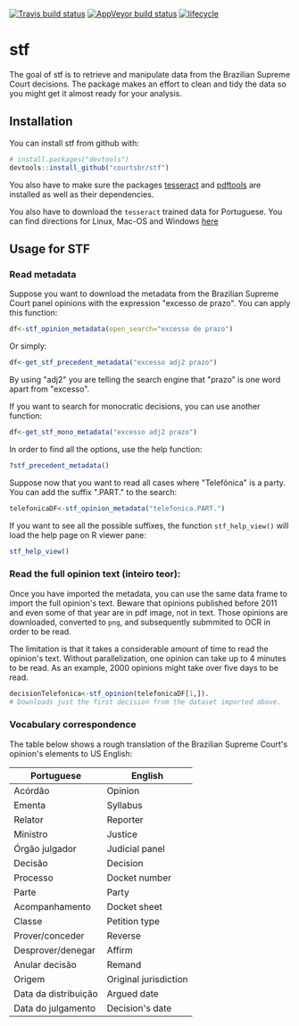
[![Travis build status](https://travis-ci.org/jjesusfilho/stf.svg?branch=master)](https://travis-ci.org/jjesusfilho/stf) [![AppVeyor build status](https://ci.appveyor.com/api/projects/status/github/jjesusfilho/stf?branch=master&svg=true)](https://ci.appveyor.com/project/jjesusfilho/stf) [![lifecycle](https://img.shields.io/badge/lifecycle-maturing-blue.svg)](https://www.tidyverse.org/lifecycle/#maturing)

stf
===

The goal of stf is to retrieve and manipulate data from the Brazilian Supreme Court decisions. The package makes an effort to clean and tidy the data so you might get it almost ready for your analysis.

Installation
------------

You can install stf from github with:

``` r
# install.packages("devtools")
devtools::install_github("courtsbr/stf")
```

You also have to make sure the packages [tesseract](https://github.com/ropensci/tesseract) and [pdftools](https://github.com/ropensci/pdftools) are installed as well as their dependencies.

You also have to download the `tesseract` trained data for Portuguese. You can find directions for Linux, Mac-OS and Windows [here](https://github.com/tesseract-ocr/tesseract/wiki)

Usage for STF
-------------

### Read metadata

Suppose you want to download the metadata from the Brazilian Supreme Court panel opinions with the expression "excesso de prazo". You can apply this function:

``` r
df<-stf_opinion_metadata(open_search="excesso de prazo")
```

Or simply:

``` r
df<-get_stf_precedent_metadata("excesso adj2 prazo")
```

By using "adj2" you are telling the search engine that "prazo" is one word apart from "excesso".

If you want to search for monocratic decisions, you can use another function:

``` r
df<-get_stf_mono_metadata("excesso adj2 prazo")
```

In order to find all the options, use the help function:

``` r
?stf_precedent_metadata()
```

Suppose now that you want to read all cases where "Telefônica" is a party. You can add the suffix ".PART." to the search:

``` r
telefonicaDF<-stf_opinion_metadata("telefonica.PART.")
```

If you want to see all the possible suffixes, the function `stf_help_view()` will load the help page on R viewer pane:

``` r
stf_help_view()
```

### Read the full opinion text (inteiro teor):

Once you have imported the metadata, you can use the same data frame to import the full opinion's text. Beware that opinions published before 2011 and even some of that year are in pdf image, not in text. Those opinions are downloaded, converted to `png`, and subsequently submmited to OCR in order to be read.

The limitation is that it takes a considerable amount of time to read the opinion's text. Without parallelization, one opinion can take up to 4 minutes to be read. As an example, 2000 opinions might take over five days to be read.

``` r
decisionTelefonica<-stf_opinion(telefonicaDF[1,]). 
# Downloads just the first decision from the dataset imported above.
```

### Vocabulary correspondence

The table below shows a rough translation of the Brazilian Supreme Court's opinion's elements to US English:

| Portuguese           | English               |
|----------------------|-----------------------|
| Acórdão              | Opinion               |
| Ementa               | Syllabus              |
| Relator              | Reporter              |
| Ministro             | Justice               |
| Órgão julgador       | Judicial panel        |
| Decisão              | Decision              |
| Processo             | Docket number         |
| Parte                | Party                 |
| Acompanhamento       | Docket sheet          |
| Classe               | Petition type         |
| Prover/conceder      | Reverse               |
| Desprover/denegar    | Affirm                |
| Anular decisão       | Remand                |
| Origem               | Original jurisdiction |
| Data da distribuição | Argued date           |
| Data do julgamento   | Decision's date       |
